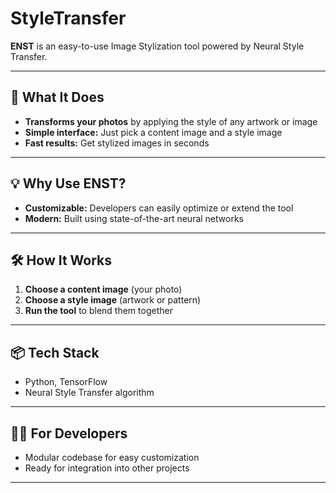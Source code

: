 # StyleTransfer

**ENST** is an easy-to-use Image Stylization tool powered by Neural Style Transfer.

---

## 🚀 What It Does

- **Transforms your photos** by applying the style of any artwork or image
- **Simple interface:** Just pick a content image and a style image
- **Fast results:** Get stylized images in seconds

---

## 💡 Why Use ENST?

- **Customizable:** Developers can easily optimize or extend the tool
- **Modern:** Built using state-of-the-art neural networks

---

## 🛠️ How It Works

1. **Choose a content image** (your photo)
2. **Choose a style image** (artwork or pattern)
3. **Run the tool** to blend them together

---

## 📦 Tech Stack

- Python, TensorFlow
- Neural Style Transfer algorithm

---

## 👩‍💻 For Developers

- Modular codebase for easy customization
- Ready for integration into other projects

---
